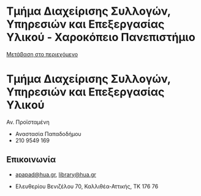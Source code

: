 Τμήμα Διαχείρισης Συλλογών, Υπηρεσιών και Επεξεργασίας Υλικού - Χαροκόπειο Πανεπιστήμιο
===============

[Μετάβαση στο περιεχόμενο](https://www.hua.gr/administrative-serv/%CF%84%CE%BC%CE%AE%CE%BC%CE%B1-%CE%B4%CE%B9%CE%B1%CF%87%CE%B5%CE%AF%CF%81%CE%B9%CF%83%CE%B7%CF%82-%CF%83%CF%85%CE%BB%CE%BB%CE%BF%CE%B3%CF%8E%CE%BD-%CF%85%CF%80%CE%B7%CF%81%CE%B5%CF%83%CE%B9%CF%8E/#content "Μετάβαση στο περιεχόμενο")

Τμήμα Διαχείρισης Συλλογών, Υπηρεσιών και Επεξεργασίας Υλικού
=============================================================

Αν. Προϊσταμένη

*   Αναστασία Παπαδοδήμου
*   210 9549 169

Επικοινωνία
-----------

*   apapad@hua.gr, library@hua.gr

*   Ελευθερίου Βενιζέλου 70, Καλλιθέα-Αττικής, ΤΚ 176 76
